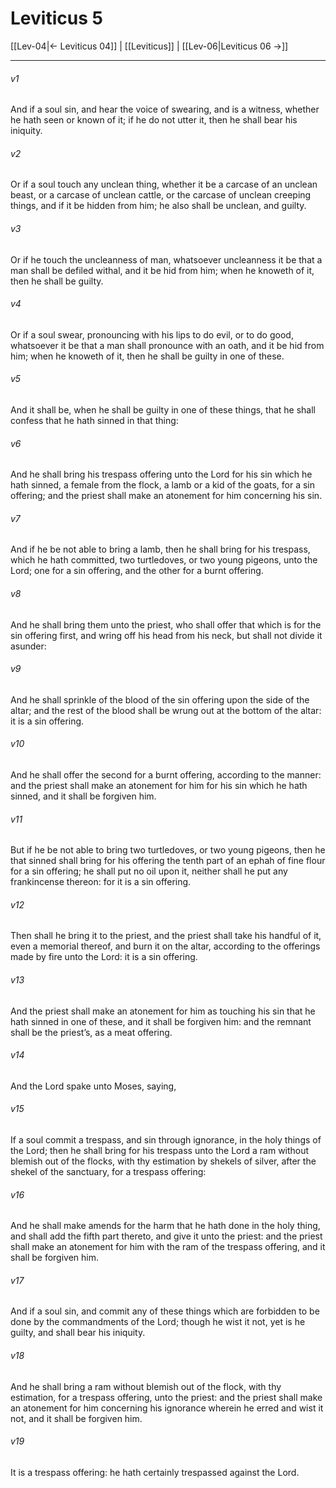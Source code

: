# Leviticus 5

[[Lev-04|← Leviticus 04]] | [[Leviticus]] | [[Lev-06|Leviticus 06 →]]
***

###### v1
And if a soul sin, and hear the voice of swearing, and is a witness, whether he hath seen or known of it; if he do not utter it, then he shall bear his iniquity.
###### v2
Or if a soul touch any unclean thing, whether it be a carcase of an unclean beast, or a carcase of unclean cattle, or the carcase of unclean creeping things, and if it be hidden from him; he also shall be unclean, and guilty.
###### v3
Or if he touch the uncleanness of man, whatsoever uncleanness it be that a man shall be defiled withal, and it be hid from him; when he knoweth of it, then he shall be guilty.
###### v4
Or if a soul swear, pronouncing with his lips to do evil, or to do good, whatsoever it be that a man shall pronounce with an oath, and it be hid from him; when he knoweth of it, then he shall be guilty in one of these.
###### v5
And it shall be, when he shall be guilty in one of these things, that he shall confess that he hath sinned in that thing:
###### v6
And he shall bring his trespass offering unto the Lord for his sin which he hath sinned, a female from the flock, a lamb or a kid of the goats, for a sin offering; and the priest shall make an atonement for him concerning his sin.
###### v7
And if he be not able to bring a lamb, then he shall bring for his trespass, which he hath committed, two turtledoves, or two young pigeons, unto the Lord; one for a sin offering, and the other for a burnt offering.
###### v8
And he shall bring them unto the priest, who shall offer that which is for the sin offering first, and wring off his head from his neck, but shall not divide it asunder:
###### v9
And he shall sprinkle of the blood of the sin offering upon the side of the altar; and the rest of the blood shall be wrung out at the bottom of the altar: it is a sin offering.
###### v10
And he shall offer the second for a burnt offering, according to the manner: and the priest shall make an atonement for him for his sin which he hath sinned, and it shall be forgiven him.
###### v11
But if he be not able to bring two turtledoves, or two young pigeons, then he that sinned shall bring for his offering the tenth part of an ephah of fine flour for a sin offering; he shall put no oil upon it, neither shall he put any frankincense thereon: for it is a sin offering.
###### v12
Then shall he bring it to the priest, and the priest shall take his handful of it, even a memorial thereof, and burn it on the altar, according to the offerings made by fire unto the Lord: it is a sin offering.
###### v13
And the priest shall make an atonement for him as touching his sin that he hath sinned in one of these, and it shall be forgiven him: and the remnant shall be the priest’s, as a meat offering.
###### v14
And the Lord spake unto Moses, saying,
###### v15
If a soul commit a trespass, and sin through ignorance, in the holy things of the Lord; then he shall bring for his trespass unto the Lord a ram without blemish out of the flocks, with thy estimation by shekels of silver, after the shekel of the sanctuary, for a trespass offering:
###### v16
And he shall make amends for the harm that he hath done in the holy thing, and shall add the fifth part thereto, and give it unto the priest: and the priest shall make an atonement for him with the ram of the trespass offering, and it shall be forgiven him.
###### v17
And if a soul sin, and commit any of these things which are forbidden to be done by the commandments of the Lord; though he wist it not, yet is he guilty, and shall bear his iniquity.
###### v18
And he shall bring a ram without blemish out of the flock, with thy estimation, for a trespass offering, unto the priest: and the priest shall make an atonement for him concerning his ignorance wherein he erred and wist it not, and it shall be forgiven him.
###### v19
It is a trespass offering: he hath certainly trespassed against the Lord. 
